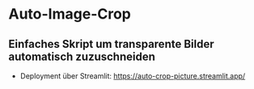 # Auto-Image-Crop

## Einfaches Skript um transparente Bilder automatisch zuzuschneiden

 - Deployment über Streamlit: https://auto-crop-picture.streamlit.app/
